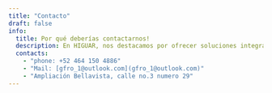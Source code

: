 ```yaml
---
title: "Contacto"
draft: false
info: 
  title: Por qué deberías contactarnos!
  description: En HIGUAR, nos destacamos por ofrecer soluciones integrales y de alta calidad para tus necesidades de limpieza, mantenimiento y más. Con nuestro equipo experto y compromiso con la excelencia, garantizamos resultados excepcionales que superarán tus expectativas. ¡Contáctanos hoy mismo para descubrir cómo podemos ayudarte a mantener tus espacios impecables y funcionando sin problemas!
  contacts: 
    - "phone: +52 464 150 4886"
    - "Mail: [gfro_1@outlook.com](gfro_1@outlook.com)"
    - "Ampliación Bellavista, calle no.3 numero 29"
---
```


